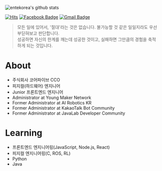 ![entekorea's github stats](https://github-readme-stats.vercel.app/api?username=entekorea&show_icons=true)

[![Hits](https://hits.seeyoufarm.com/api/count/incr/badge.svg?url=https%3A%2F%2Fgithub.com%2Fentekorea)](https://hits.seeyoufarm.com) [![Facebook Badge](https://img.shields.io/badge/facebook-1877f2?style=flat-square&logo=facebook&logoColor=white&link=https://www.facebook.com/entekorea)](https://www.facebook.com/entekorea) [![Gmail Badge](https://img.shields.io/badge/Gmail-d14836?style=flat-square&logo=Gmail&logoColor=white&link=mailto:entekorea@gmail.com)](mailto:entekorea@gmail.com)

> 모든 일에 있어서, '절대'라는 것은 없습니다. 불가능할 것 같은 일일지라도 우선 부딛혀보고 판단합니다.<br>
> 성공하면 자신의 한계를 깨는데 성공한 것이고, 실패하면 그만큼의 경험을 축적하게 되는 것입니다.

# About
- 주식회사 코어파이브 CCO
- 피지컬(하드웨어) 엔지니어
- Junior 프론트엔드 엔지니어
- Administrator at Young Maker Network
- Former Administrator at AI Robotics KR
- Former Administrator at KakaoTalk Bot Community
- Former Administrator at JavaLab Developer Community


# Learning
- 프론트엔드 엔지니어링(JavaScript, Node.js, React)
- 피지컬 엔지니어링(C, ROS, RL)
- Python
- Java

<!--
**Entekorea/entekorea** is a ✨ _special_ ✨ repository because its `README.md` (this file) appears on your GitHub profile.

Here are some ideas to get you started:

- 🌱 I’m currently learning ...
- 👯 I’m looking to collaborate on ...
- 🤔 I’m looking for help with ...
- 💬 Ask me about ...
- 📫 How to reach me: ...
- 😄 Pronouns: ...
- ⚡ Fun fact: ...
-->
